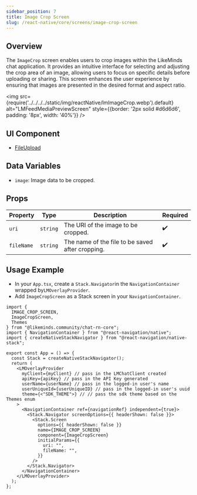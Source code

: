 ```yaml
---
sidebar_position: 7
title: Image Crop Screen
slug: /react-native/core/screens/image-crop-screen
---
```


## Overview

The `ImageCrop` screen enables users to crop images within the LikeMinds chat application. It provides an intuitive interface for selecting and adjusting the crop area of an image, allowing users to focus on specific details before uploading or sharing. This screen enhances the user experience by ensuring that images are presented in the desired format and aspect ratio.

<img
src={require('../../../../static/img/reactNative/lmImageCrop.webp').default}
alt="LMFeedMediaPreviewScreen"
style={{border: '2px solid #d6d6d6', padding: '8px', width: '40%'}}
/>

## UI Component

- [FileUpload](./LMChatroomFileUploadScreen.md)

## Data Variables

- `image`: Image data to be cropped.

## Props

| Property   | Type     | Description                                      | Required           |
| ---------- | -------- | ------------------------------------------------ | ------------------ |
| `uri`      | `string` | The URI of the image to be cropped.              | :heavy_check_mark: |
| `fileName` | `string` | The name of the file to be saved after cropping. | :heavy_check_mark: |

## Usage Example

- In your `App.tsx`, create a `Stack.Navigator`in the `NavigationContainer` wrapped by`LMOverlayProvider`.
- Add `ImageCropScreen` as a Stack screen in your `NavigationContainer`.

```tsx title="App.tsx"
import {
  IMAGE_CROP_SCREEN,
  ImageCropScreen,
  Themes
} from "@likeminds.community/chat-rn-core";
import { NavigationContainer } from "@react-navigation/native";
import { createNativeStackNavigator } from "@react-navigation/native-stack";

export const App = () => {
  const Stack = createNativeStackNavigator();
  return (
    <LMOverlayProvider
      myClient={myClient} // pass in the LMChatClient created
      apiKey={apiKey} // pass in the API Key generated
      userName={userName} // pass in the logged-in user's name
      userUniqueId={userUniqueID} // pass in the logged-in user's uuid
      theme={<"SDK_THEME">} // // pass the sdk theme based on the Themes enum
    >
      <NavigationContainer ref={navigationRef} independent={true}>
        <Stack.Navigator screenOptions={{ headerShown: false }}>
          <Stack.Screen
            options={{ headerShown: false }}
            name={IMAGE_CROP_SCREEN}
            component={ImageCropScreen}
            initialParams={{
              uri: "",
              fileName: "",
            }}
          />
        </Stack.Navigator>
      </NavigationContainer>
    </LMOverlayProvider>
  );
};
```
